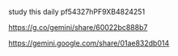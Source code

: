 study this daily
pf54327hPF9XB4824251

https://g.co/gemini/share/60022bc888b7

https://gemini.google.com/share/01ae832db014

